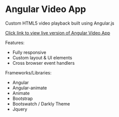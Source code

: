 # Angular Video App
Custom HTML5 video playback built using Angular.js

[Click link to view live version of Angular Video App](http://bugsyalexander.github.io/Angular-Video-App/)

Features:
- Fully responsive
- Custom layout & UI elements
- Cross browser event handlers

Frameworks/Libraries:
- Angular
- Angular-animate
- Animate
- Bootstrap
- Bootswatch / Darkly Theme
- Jquery